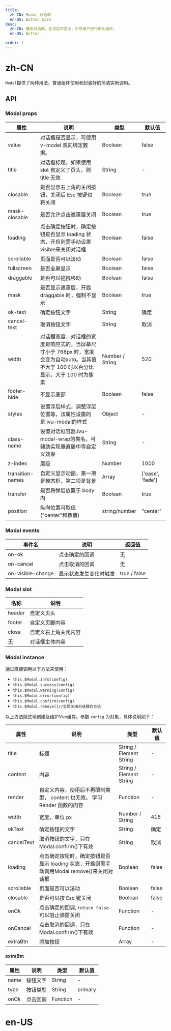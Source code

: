 ```yaml
---
title:
  zh-CN: Modal 对话框
  en-US: Button Size
desc:
  zh-CN: 模态对话框，在浮层中显示，引导用户进行相关操作。
  en-US: Button

order: 1
---
```


# zh-CN
`Modal`提供了两种用法，普通组件使用和封装好的简洁实例调用。
## API
### Modal props
| 属性 |说明 |类型 |默认值 |
| --- |--- |--- |--- |
| value |对话框是否显示，可使用 v-model 双向绑定数据。 |Boolean |false |
| title |对话框标题，如果使用 slot 自定义了页头，则 title 无效 |String |- |
| closable |是否显示右上角的关闭按钮，关闭后 Esc 按键也将关闭 |Boolean |true |
| mask-closable |是否允许点击遮罩层关闭 |Boolean |true |
| loading |点击确定按钮时，确定按钮是否显示 loading 状态，开启则需手动设置visible来关闭对话框 |Boolean |false |
| scrollable |页面是否可以滚动 |Boolean |false |
| fullscreen |是否全屏显示 |Boolean |false |
| draggable |是否可以拖拽移动 |Boolean |false |
| mask |是否显示遮罩层，开启 draggable 时，强制不显示 |Boolean |true |
| ok-text |确定按钮文字 |String |确定 |
| cancel-text |取消按钮文字 |String |取消 |
| width |对话框宽度，对话框的宽度是响应式的，当屏幕尺寸小于 768px 时，宽度会变为自动auto。当其值不大于 100 时以百分比显示，大于 100 时为像素 |Number / String |520 |
| footer-hide |不显示底部 |Boolean |false |
| styles |设置浮层样式，调整浮层位置等，该属性设置的是.ivu-modal的样式 |Object |- |
| class-name |设置对话框容器.ivu-modal-wrap的类名，可辅助实现垂直居中等自定义效果 |String |- |
| z-index |层级 |Number |1000 |
| transition-names |自定义显示动画，第一项是模态框，第二项是背景 |Array |['ease', 'fade'] |
| transfer |是否将弹层放置于 body 内 |Boolean |true |
| position | 纵向位置可取值("center"和数值) | string/number | "center" |

### Modal events


| 事件名 |说明 |返回值 |
| --- |--- |--- |
| on-ok |点击确定的回调 |无 |
| on-cancel |点击取消的回调 |无 |
| on-visible-change |显示状态发生变化时触发 |true / false |

### Modal slot

| 名称 |说明 |
| --- |--- |
| header |自定义页头 |
| footer |自定义页脚内容 |
| close |自定义右上角关闭内容 |
| 无 |对话框主体内容 |

### Modal instance

通过直接调用以下方法来使用：

* `this.$Modal.info(config)`
* `this.$Modal.success(config)`
* `this.$Modal.warning(config)`
* `this.$Modal.error(config)`
* `this.$Modal.confirm(config)`
* `this.$Modal.remove()//全局关闭对话框的方法`

以上方法隐式地创建及维护Vue组件。参数 `config` 为对象，具体说明如下：

| 属性 |说明 |类型 |默认值 |
| --- |--- |--- |--- |
| title |标题 |String / Element String |- |
| content |内容 |String / Element String |- |
| render |自定义内容，使用后不再限制类型， content 也无效。 学习 Render 函数的内容 |Function |- |
| width |宽度，单位 px |Number / String |416 |
| okText |确定按钮的文字 |String |确定 |
| cancelText |取消按钮的文字，只在Modal.confirm()下有效 |String |取消 |
| loading |点击确定按钮时，确定按钮是否显示 loading 状态，开启则需手动调用Modal.remove()来关闭对话框 |Boolean |false |
| scrollable |页面是否可以滚动 |Boolean |false |
| closable |是否可以按 Esc 键关闭 |Boolean |false |
| onOk |点击确定的回调, `return false` 可以阻止弹窗关闭 |Function |- |
| onCancel |点击取消的回调，只在Modal.confirm()下有效 |Function |- |
| extraBtn |添加按钮 |Array |- |

#### extraBtn

| 属性 | 说明 | 类型 | 默认值 |
| ---- | ---- | ---- | ------ |
| name |   按钮文字   |  String    |   -     |
| type |   按钮类型   |    String  | primary       |
| onOk     |  点击回调    |   Function   |   -     |

# en-US
